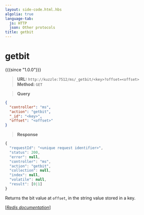 ```yaml
---
layout: side-code.html.hbs
algolia: true
language-tab:
  js: HTTP
  json: Other protocols
title: getbit
---
```


# getbit

{{{since "1.0.0"}}}


<blockquote class="js">
<p>
<b>URL:</b> <code>http://kuzzle:7512/ms/_getbit/&lt;key&gt;?offset=&lt;offset&gt;</code>  
<br><b>Method:</b> <code>GET</code>
</p>
</blockquote>

<blockquote class="json">
<p>
<b>Query</b>
</p>
</blockquote>


```json
{
  "controller": "ms",
  "action": "getbit",
  "_id": "<key>",
  "offset": "<offset>"
}
```

>**Response**

```javascript
{
  "requestId": "<unique request identifier>",
  "status": 200,
  "error": null,
  "controller": "ms",
  "action": "getbit",
  "collection": null,
  "index": null,
  "volatile": null,
  "result": [0|1]
}
```

Returns the bit value at `offset`, in the string value stored in a key.

[[_Redis documentation_]](https://redis.io/commands/getbit)
